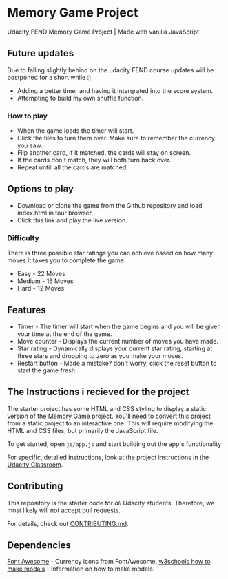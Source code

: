 # Memory Game Project

Udacity FEND Memory Game Project | Made with vanilla JavaScript

## Future updates

Due to falling slightly behind on the udacity FEND course updates will be postponed for a short while :)

* Adding a better timer and having it intergrated into the score system.
* Attempting to build my own shuffle function.


### How to play

* When the game loads the timer will start.
* Click the tiles to turn them over. Make sure to remember the currency you saw.
* Flip another card, if it matched, the cards will stay on screen. 
* If the cards don't match, they will both turn back over.
* Repeat untill all the cards are matched.

## Options to play

* Download or clone the game from the Github repository and load index.html in tour browser.
* Click this link and play the live version.

### Difficulty

There is three possible star ratings you can achieve based on how many moves it takes you to complete the game.

* Easy - 22 Moves 
* Medium - 16 Moves
* Hard - 12 Moves

## Features

* Timer - The timer will start when the game begins and you will be given your time at the end of the game.
* Move counter - Displays the current number of moves you have made.
* Star rating - Dynamically displays your current star rating, starting at three stars and dropping to zero as you make your moves.
* Restart button - Made a mistake? don't worry, click the reset button to start the game fresh.

## The Instructions i recieved for the project

The starter project has some HTML and CSS styling to display a static version of the Memory Game project. You'll need to convert this project from a static project to an interactive one. This will require modifying the HTML and CSS files, but primarily the JavaScript file.

To get started, open `js/app.js` and start building out the app's functionality

For specific, detailed instructions, look at the project instructions in the [Udacity Classroom](https://classroom.udacity.com/me).

## Contributing

This repository is the starter code for _all_ Udacity students. Therefore, we most likely will not accept pull requests.

For details, check out [CONTRIBUTING.md](CONTRIBUTING.md).

## Dependencies 

[Font Awesome](https://fontawesome.com/) - Currency icons from FontAwesome.
[w3schools how to make modals](https://www.w3schools.com/howto/howto_css_modals.asp) - Information on how to make modals.
